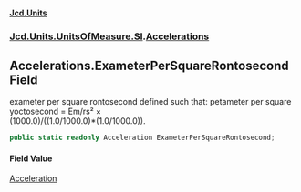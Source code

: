 #### [Jcd.Units](index.md 'index')
### [Jcd.Units.UnitsOfMeasure.SI](Jcd.Units.UnitsOfMeasure.SI.md 'Jcd.Units.UnitsOfMeasure.SI').[Accelerations](Accelerations.md 'Jcd.Units.UnitsOfMeasure.SI.Accelerations')

## Accelerations.ExameterPerSquareRontosecond Field

exameter per square rontosecond defined such that: petameter per square yoctosecond = Em/rs² ×  
(1000.0)/((1.0/1000.0)*(1.0/1000.0)).

```csharp
public static readonly Acceleration ExameterPerSquareRontosecond;
```

#### Field Value
[Acceleration](Acceleration.md 'Jcd.Units.UnitTypes.Acceleration')